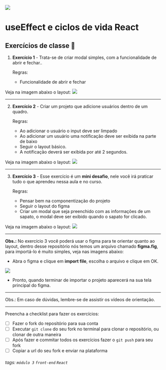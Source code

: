 ![](https://i.imgur.com/xG74tOh.png)

# useEffect e ciclos de vida React

## Exercícios de classe 🏫

1. **Exercício 1** - Trata-se de criar modal simples, com a funcionalidade de abrir e fechar..

    Regras:
    - Funcionalidade de abrir e fechar    

Veja na imagem abaixo o layout:
![](https://i.imgur.com/OIssVaW.png)



---

2. **Exercício 2** - Criar um projeto que adicione usuários dentro de um quadro.
    
    Regras:
    - Ao adicionar o usuário o input deve ser limpado
    - Ao adicionar um usuário uma notificação deve ser exibida na parte de baixo
    - Seguir o layout básico.
    - A notificação deverá ser exibida por até 2 segundos.
    


Veja na imagem abaixo o layout:
![](https://i.imgur.com/xpCklNp.png)

---

3. **Exercício 3** - Esse exercício é um **mini desafio**, nele você irá praticar tudo o que aprendeu nessa aula e no curso.
    
    Regras:
    - Pensar bem na componentização do projeto 
    - Seguir o layout do figma
    - Criar um modal que seja  preenchido com as informações de um sapato, o modal deve ser exibido quando o sapato for clicado.


Veja na imagem abaixo o layout:
![](https://i.imgur.com/2LQjcRT.png)


---
    


**Obs.:** No exercício 3 você poderá usar o figma para te orientar quanto ao layout, dentro desse repositório nós temos um arquivo chamado **figma.fig**, para importá-lo é muito simples, veja nas imagens abaixo:

- Abra o figma e clique em **import file**, escolha o arquivo e clique em OK.


![](https://i.imgur.com/5jKmg1r.jpg)

- Pronto, quando terminar de importar o projeto aparecerá na sua tela principal do figma.



---

Obs.: Em caso de dúvidas, lembre-se de assistir os vídeos de orientação.

---

Preencha a checklist para fazer os exercícios:

-   [ ] Fazer o fork do repositório para sua conta
-   [ ] Executar `git clone` do seu fork no terminal para clonar o repositório, ou clonar de outra maneira
-   [ ] Após fazer e commitar todos os exercícios fazer o `git push` para seu fork
-   [ ] Copiar a url do seu fork e enviar na plataforma

###### tags: `módulo 3` `front-end` `React`

